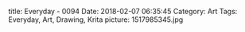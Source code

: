 title: Everyday - 0094
Date: 2018-02-07 06:35:45
Category: Art
Tags: Everyday, Art, Drawing, Krita
picture: 1517985345.jpg
